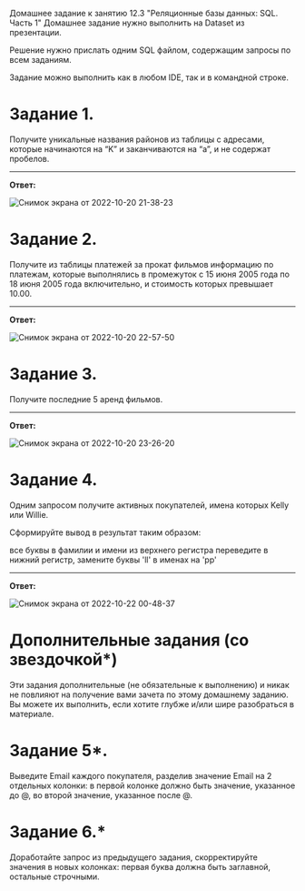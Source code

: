 Домашнее задание к занятию 12.3 "Реляционные базы данных: SQL. Часть 1"
Домашнее задание нужно выполнить на Dataset из презентации.

Решение нужно прислать одним SQL файлом, содержащим запросы по всем заданиям.

Задание можно выполнить как в любом IDE, так и в командной строке.

# Задание 1.
Получите уникальные названия районов из таблицы с адресами, которые начинаются на “K” и заканчиваются на “a”, и не содержат пробелов.
___
**Ответ:**

![Снимок экрана от 2022-10-20 21-38-23](https://user-images.githubusercontent.com/94833070/197266500-e7d1d9a9-2f45-4b64-a40a-4a3621596262.png)


# Задание 2.
Получите из таблицы платежей за прокат фильмов информацию по платежам, которые выполнялись в промежуток с 15 июня 2005 года по 18 июня 2005 года включительно, и стоимость которых превышает 10.00.
___
**Ответ:**

![Снимок экрана от 2022-10-20 22-57-50](https://user-images.githubusercontent.com/94833070/197266685-3b3d621e-48f0-4921-a933-f382ea496493.png)


# Задание 3.
Получите последние 5 аренд фильмов.
___
**Ответ:**

![Снимок экрана от 2022-10-20 23-26-20](https://user-images.githubusercontent.com/94833070/197267075-9cd3ab96-3908-4398-8f81-c88854f1d889.png)


# Задание 4.
Одним запросом получите активных покупателей, имена которых Kelly или Willie.

Сформируйте вывод в результат таким образом:

все буквы в фамилии и имени из верхнего регистра переведите в нижний регистр,
замените буквы 'll' в именах на 'pp'
___
**Ответ:**

![Снимок экрана от 2022-10-22 00-48-37](https://user-images.githubusercontent.com/94833070/197267199-92f83d4b-80b2-44a6-93fd-d409732dc574.png)



# Дополнительные задания (со звездочкой*)
Эти задания дополнительные (не обязательные к выполнению) и никак не повлияют на получение вами зачета по этому домашнему заданию. Вы можете их выполнить, если хотите глубже и/или шире разобраться в материале.

# Задание 5*.
Выведите Email каждого покупателя, разделив значение Email на 2 отдельных колонки: в первой колонке должно быть значение, указанное до @, во второй значение, указанное после @.

# Задание 6.*
Доработайте запрос из предыдущего задания, скорректируйте значения в новых колонках: первая буква должна быть заглавной, остальные строчными.
